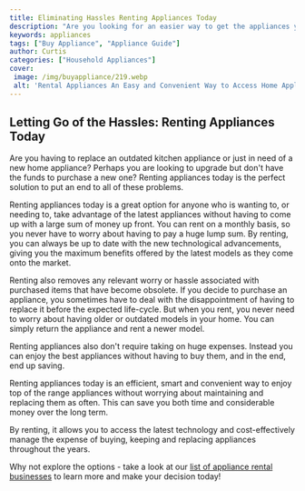 ```yaml
---
title: Eliminating Hassles Renting Appliances Today
description: "Are you looking for an easier way to get the appliances you need This blog post explores the pros and cons of renting appliances to help you make an informed decision"
keywords: appliances
tags: ["Buy Appliance", "Appliance Guide"]
author: Curtis
categories: ["Household Appliances"]
cover: 
 image: /img/buyappliance/219.webp
 alt: 'Rental Appliances An Easy and Convenient Way to Access Home Appliances'
---
```

## Letting Go of the Hassles: Renting Appliances Today
Are you having to replace an outdated kitchen appliance or just in need of a new home appliance? Perhaps you are looking to upgrade but don't have the funds to purchase a new one? Renting appliances today is the perfect solution to put an end to all of these problems.

Renting appliances today is a great option for anyone who is wanting to, or needing to, take advantage of the latest appliances without having to come up with a large sum of money up front. You can rent on a monthly basis, so you never have to worry about having to pay a huge lump sum. By renting, you can always be up to date with the new technological advancements, giving you the maximum benefits offered by the latest models as they come onto the market.

Renting also removes any relevant worry or hassle associated with purchased items that have become obsolete. If you decide to purchase an appliance, you sometimes have to deal with the disappointment of having to replace it before the expected life-cycle. But when you rent, you never need to worry about having older or outdated models in your home. You can simply return the appliance and rent a newer model. 

Renting appliances also don't require taking on huge expenses. Instead you can enjoy the best appliances without having to buy them, and in the end, end up saving. 

Renting appliances today is an efficient, smart and convenient way to enjoy top of the range appliances without worrying about maintaining and replacing them as often. This can save you both time and considerable money over the long term.

By renting, it allows you to access the latest technology and cost-effectively manage the expense of buying, keeping and replacing appliances throughout the years. 

Why not explore the options - take a look at our [list of appliance rental businesses](./pages/appliance-rental) to learn more and make your decision today!

